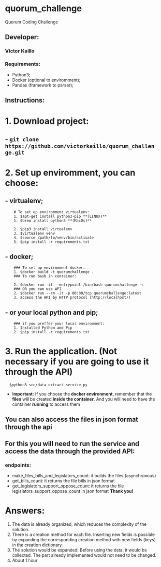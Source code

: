 # quorum_challenge
Quorum Coding Challenge
## Developer:
### Victor Kaillo


### Requirements:

* Python3;
* Docker (optional to enviromment);
* Pandas (framework to parser);


## Instructions:

# 1. Download project: 
##	 - ```git clone https://github.com/victorkaillo/quorum_challenge.git```
	 

# 2. Set up enviromment, you can choose:
##	- virtualenv;
		# To set up enviromment virtualenv:
		1. $apt-get install python3-pip **(LINUX)**
		1. $brew install python3 **(MacOs)**

		2. $pip3 install virtualenv
		3. $virtualenv venv
		4. $source /path/to/venv/bin/activate
		5. $pip install -r requirements.txt

##	- docker;
		### To set up enviromment docker:
		1. $docker build -t quorumchallenge .
		### To run bash in container:

		2. $docker run -it --entrypoint /bin/bash quorumchallenge -s
        ### OR you can use API
        2. $docker run --rm -it -p 80:80/tcp quorumchallenge:latest
        3. access the API by HTTP protocol (http://localhost/)


##	- or your local python and pip;
		### if you preffer your local enviromment:
		1. Installed Python and Pip
		2. $pip install -r requirements.txt

# 3. Run the application. (Not necessary if you are going to use it through the API)
	- $python3 src/data_extract_service.py


* **Important:**  If you choose the **docker environment**, remember that the **files** will be created **inside the container**. And you will need to have the container **running** to access them

## You can also access the files in json format through the api
## For this you will need to run the service and access the data through the provided API:
### endpoints:
 - make_files_bills_and_legislators_count: it builds the files (asynchronous)
 - get_bills_count: it returns the file bills in json format
 - get_legislators_support_oppose_count: it returns the file legislators_support_oppose_count in json format
**Thank you!**

# Answers:
1. The data is already organized, which reduces the complexity of the solution.
2. There is a creation method for each file. Inserting new fields is possible by expanding the corresponding creation method with new fields (keys) in the creation dictionary.
3. The solution would be expanded. Before using the data, it would be collected. The part already implemented would not need to be changed.
4. About 1 hour